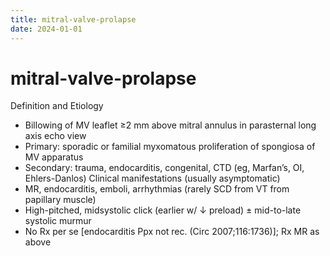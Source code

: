 ```yaml
---
title: mitral-valve-prolapse
date: 2024-01-01
---
```

# mitral-valve-prolapse
Definition and Etiology
* Billowing of MV leaflet ≥2 mm above mitral annulus in parasternal long axis echo view
* Primary: sporadic or familial myxomatous proliferation of spongiosa of MV apparatus
* Secondary: trauma, endocarditis, congenital, CTD (eg, Marfan’s, OI, Ehlers-Danlos)
Clinical manifestations (usually asymptomatic)
* MR, endocarditis, emboli, arrhythmias (rarely SCD from VT from papillary muscle)
* High-pitched, midsystolic click (earlier w/ ↓ preload) ± mid-to-late systolic murmur
* No Rx per se [endocarditis Ppx not rec. (Circ 2007;116:1736)]; Rx MR as above


